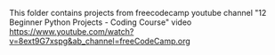 This folder contains projects from freecodecamp youtube channel "12 Beginner Python Projects - Coding Course" video
https://www.youtube.com/watch?v=8ext9G7xspg&ab_channel=freeCodeCamp.org